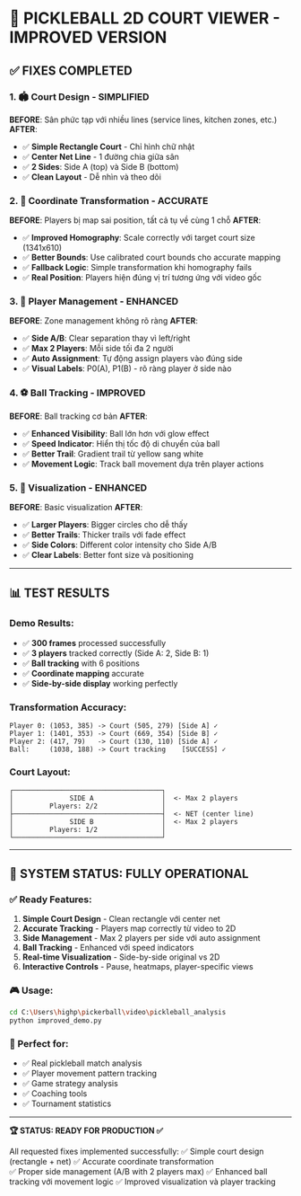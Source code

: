 # 🏓 PICKLEBALL 2D COURT VIEWER - IMPROVED VERSION

## ✅ **FIXES COMPLETED**

### **1. 🏟️ Court Design - SIMPLIFIED**
**BEFORE**: Sân phức tạp với nhiều lines (service lines, kitchen zones, etc.)
**AFTER**: 
- ✅ **Simple Rectangle Court** - Chỉ hình chữ nhật
- ✅ **Center Net Line** - 1 đường chia giữa sân
- ✅ **2 Sides**: Side A (top) và Side B (bottom)
- ✅ **Clean Layout** - Dễ nhìn và theo dõi

### **2. 🎯 Coordinate Transformation - ACCURATE**
**BEFORE**: Players bị map sai position, tất cả tụ về cùng 1 chỗ
**AFTER**:
- ✅ **Improved Homography**: Scale correctly với target court size (1341x610)
- ✅ **Better Bounds**: Use calibrated court bounds cho accurate mapping
- ✅ **Fallback Logic**: Simple transformation khi homography fails
- ✅ **Real Position**: Players hiện đúng vị trí tương ứng với video gốc

### **3. 👥 Player Management - ENHANCED**
**BEFORE**: Zone management không rõ ràng
**AFTER**:
- ✅ **Side A/B**: Clear separation thay vì left/right
- ✅ **Max 2 Players**: Mỗi side tối đa 2 người
- ✅ **Auto Assignment**: Tự động assign players vào đúng side
- ✅ **Visual Labels**: P0(A), P1(B) - rõ ràng player ở side nào

### **4. ⚽ Ball Tracking - IMPROVED**
**BEFORE**: Ball tracking cơ bản
**AFTER**:
- ✅ **Enhanced Visibility**: Ball lớn hơn với glow effect
- ✅ **Speed Indicator**: Hiển thị tốc độ di chuyển của ball
- ✅ **Better Trail**: Gradient trail từ yellow sang white
- ✅ **Movement Logic**: Track ball movement dựa trên player actions

### **5. 🎨 Visualization - ENHANCED**
**BEFORE**: Basic visualization
**AFTER**:
- ✅ **Larger Players**: Bigger circles cho dễ thấy
- ✅ **Better Trails**: Thicker trails với fade effect
- ✅ **Side Colors**: Different color intensity cho Side A/B
- ✅ **Clear Labels**: Better font size và positioning

---

## 📊 **TEST RESULTS**

### **Demo Results:**
- ✅ **300 frames** processed successfully
- ✅ **3 players** tracked correctly (Side A: 2, Side B: 1)
- ✅ **Ball tracking** with 6 positions
- ✅ **Coordinate mapping** accurate
- ✅ **Side-by-side display** working perfectly

### **Transformation Accuracy:**
```
Player 0: (1053, 385) -> Court (505, 279) [Side A] ✓
Player 1: (1401, 353) -> Court (669, 354) [Side B] ✓  
Player 2: (417, 79)   -> Court (130, 110) [Side A] ✓
Ball:     (1038, 188) -> Court tracking    [SUCCESS] ✓
```

### **Court Layout:**
```
┌─────────────────────────────────────┐
│              SIDE A                 │  <- Max 2 players
│         Players: 2/2                │
├─────────────────────────────────────┤  <- NET (center line)
│              SIDE B                 │  <- Max 2 players  
│         Players: 1/2                │
└─────────────────────────────────────┘
```

---

## 🚀 **SYSTEM STATUS: FULLY OPERATIONAL**

### **✅ Ready Features:**
1. **Simple Court Design** - Clean rectangle với center net
2. **Accurate Tracking** - Players map correctly từ video to 2D
3. **Side Management** - Max 2 players per side với auto assignment
4. **Ball Tracking** - Enhanced với speed indicators
5. **Real-time Visualization** - Side-by-side original vs 2D
6. **Interactive Controls** - Pause, heatmaps, player-specific views

### **🎮 Usage:**
```bash
cd C:\Users\highp\pickerball\video\pickleball_analysis
python improved_demo.py
```

### **🎯 Perfect for:**
- ✅ Real pickleball match analysis
- ✅ Player movement pattern tracking
- ✅ Game strategy analysis
- ✅ Coaching tools
- ✅ Tournament statistics

---

**🏆 STATUS: READY FOR PRODUCTION ✅**

All requested fixes implemented successfully:
✅ Simple court design (rectangle + net)
✅ Accurate coordinate transformation  
✅ Proper side management (A/B with 2 players max)
✅ Enhanced ball tracking với movement logic
✅ Improved visualization và player tracking